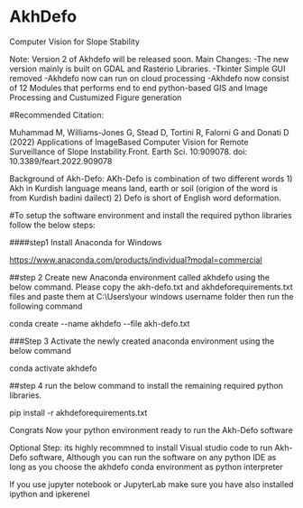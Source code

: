 # AkhDefo
 Computer Vision for Slope Stability
 
 Note: Version 2 of Akhdefo will be released soon. 
 Main Changes:
 -The new version mainly is built on GDAL and Rasterio Libraries.
 -Tkinter Simple GUI removed
 -Akhdefo now can run on cloud processing
 -Akhdefo now consist of 12 Modules that performs end to end  python-based GIS and Image Processing and Custumized Figure generation
 
 #Recommended Citation:
 
Muhammad M, Williams-Jones G, Stead D, Tortini R, Falorni G and Donati D (2022) Applications of ImageBased Computer Vision for Remote
Surveillance of Slope Instability.Front. Earth Sci. 10:909078. doi: 10.3389/feart.2022.909078

Background of Akh-Defo: AKh-Defo is combination of two different words 1) Akh in Kurdish language means land, earth or soil (origion of the word is from Kurdish badini dailect) 2) Defo is short of English word deformation.
 
#To setup the software environment and install the required python libraries follow the below steps:

####step1 Install Anaconda for Windows

https://www.anaconda.com/products/individual?modal=commercial

##step 2 Create new Anaconda environment called akhdefo using the below command. 
Please copy the akh-defo.txt and akhdeforequirements.txt files and paste them at C:\Users\your windows username folder  then run the following command

conda create --name akhdefo --file akh-defo.txt

###Step 3 Activate the newly created anaconda environment using the below command

conda activate akhdefo

##step 4 run the below command to install the remaining required python libraries.

pip install -r akhdeforequirements.txt

Congrats Now your python environment ready to run the Akh-Defo software

Optional Step: its highly recommned to install Visual studio code to run Akh-Defo software, Although you can run the software on any python IDE as long as you choose the akhdefo conda environment as python interpreter 

If you use jupyter notebook or JupyterLab make sure you have also installed ipython and ipkerenel 




